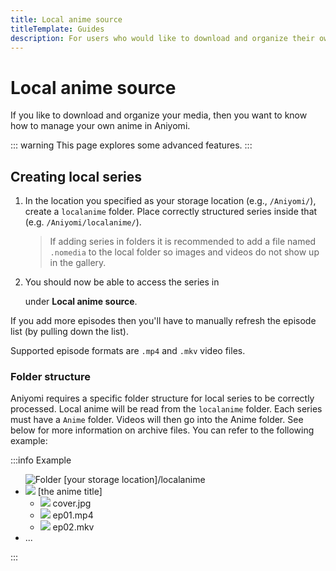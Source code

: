 ```yaml
---
title: Local anime source
titleTemplate: Guides
description: For users who would like to download and organize their own media.
---
```


# Local anime source

If you like to download and organize your media, then you want to know how to manage your own anime in Aniyomi.

::: warning
This page explores some advanced features.
:::

## Creating local series

1. In the location you specified as your storage location (e.g., `/Aniyomi/`), create a `localanime` folder. Place correctly structured series inside that (e.g. `/Aniyomi/localanime/`).

    > If adding series in folders it is recommended to add a file named `.nomedia` to the local folder so images and videos do not show up in the gallery.
1. You should now be able to access the series in <nav to="sources"> under **Local anime source**.

If you add more episodes then you'll have to manually refresh the episode list (by pulling down the list).

Supported episode formats are `.mp4` and `.mkv` video files.

### Folder structure

Aniyomi requires a specific folder structure for local series to be correctly processed.
Local anime will be read from the `localanime` folder.
Each series must have a `Anime` folder.
Videos will then go into the Anime folder.
See below for more information on archive files.
You can refer to the following example:

:::info Example
<div class="tree">
	<ul>
		<img src="/img/folder.svg" alt="Folder" class="tree-icon icon-folder">
		<span class="folder root">[your storage location]/localanime</span>
		<li>
			<img src="/img/folder.svg" class="tree-icon icon-folder">
			<span class="folder main">[the anime title]</span>
			<ul>
				<li>
					<img src="/img/jpeg.svg" class="tree-icon icon-jpeg">
					<span class="file jpg">cover<span class="file-extension">.jpg</span></span>
				</li>
				<li>
					<img src="/img/video.svg" class="tree-icon icon-video">
					<span class="file jpg">ep01<span class="file-extension">.mp4</span></span>
				</li>
				<li>
					<img src="/img/video.svg" class="tree-icon icon-video">
					<span class="file jpg">ep02<span class="file-extension">.mkv</span></span>
				</li>
			</ul>
		</li>
		<li>...</li>
	</ul>
</div>
:::

<style scoped>
	@import "../../../.vitepress/theme/styles/tree.styl"
</style>
